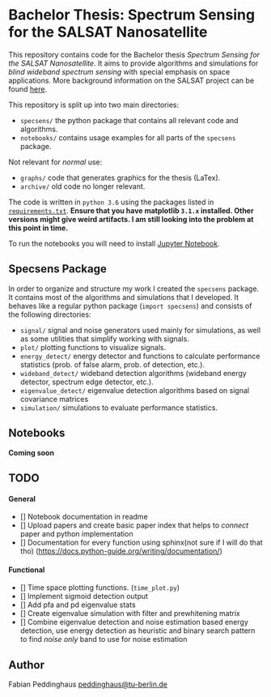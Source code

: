 # Bachelor Thesis: Spectrum Sensing for the SALSAT Nanosatellite

This repository contains code for the Bachelor thesis *Spectrum Sensing for the SALSAT Nanosatellite*. It aims to provide algorithms and simulations for *blind wideband spectrum sensing* with special emphasis on space applications. More background information on the SALSAT project can be found [here](https://www.raumfahrttechnik.tu-berlin.de/menue/forschung/aktuelle_projekte/salsat/parameter/en/).

This repository is split up into two main directories:
* `specsens/` the python package that contains all relevant code and algorithms.
* `notebooks/` contains usage examples for all parts of the `specsens` package.

Not relevant for *normal* use:
* `graphs/` code that generates graphics for the thesis (LaTex).
* `archive/` old code no longer relevant.

The code is written in `python 3.6` using the packages listed in [`requirements.txt`](./requirements.txt). **Ensure that you have matplotlib `3.1.x` installed. Other versions might give weird artifacts. I am still looking into the problem at this point in time.**

To run the notebooks you will need to install [Jupyter Notebook](https://jupyter.org/install.html).

## Specsens Package
In order to organize and structure my work I created the `specsens` package. It contains most of the algorithms and simulations that I developed. It behaves like a regular python package (`import specsens`) and consists of the following directories:
* `signal/` signal and noise generators used mainly for simulations, as well as some utilities that simplify working with signals.
* `plot/` plotting functions to visualize signals.
* `energy_detect/` energy detector and functions to calculate performance statistics (prob. of false alarm, prob. of detection, etc.).
* `wideband_detect/` wideband detection algorithms (wideband energy detector, spectrum edge detector, etc.).
* `eigenvalue_detect/` eigenvalue detection algorithms based on signal covariance matrices
* `simulation/` simulations to evaluate performance statistics.

## Notebooks
**Coming soon**

## TODO
#### General
- [] Notebook documentation in readme
- [] Upload papers and create basic paper index that helps to *connect* paper and python implementation
- [] Documentation for every function using sphinx(not sure if I will do that tho) (https://docs.python-guide.org/writing/documentation/)


#### Functional
- [] Time space plotting functions. (`time_plot.py`)
- [] Implement sigmoid detection output
- [] Add pfa and pd eigenvalue stats
- [] Create eigenvalue simulation with filter and prewhitening matrix
- [] Combine eigenvalue detection and noise estimation based energy detection, use energy detection as heuristic and binary search pattern to find *noise only* band to use for noise estimation

## Author
Fabian Peddinghaus <peddinghaus@tu-berlin.de>
